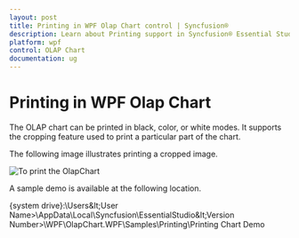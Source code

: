 ```yaml
---
layout: post
title: Printing in WPF Olap Chart control | Syncfusion®
description: Learn about Printing support in Syncfusion® Essential Studio® WPF Olap Chart control, its elements and more details.
platform: wpf
control: OLAP Chart
documentation: ug
---
```


# Printing in WPF Olap Chart

The OLAP chart can be printed in black, color, or white modes. It supports the cropping feature used to print a particular part of the chart.

The following image illustrates printing a cropped image.

![To print the OlapChart](Printing_images/Printing_img1.png)

A sample demo is available at the following location.

{system drive}:\Users\&lt;User Name&gt;\AppData\Local\Syncfusion\EssentialStudio\&lt;Version Number&gt;\WPF\OlapChart.WPF\Samples\Printing\Printing Chart Demo
